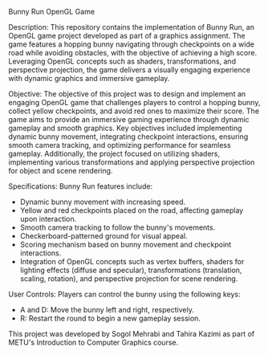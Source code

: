 Bunny Run OpenGL Game

Description:
This repository contains the implementation of Bunny Run, an OpenGL game project developed as part of a graphics assignment. The game features a hopping bunny navigating through checkpoints on a wide road while avoiding obstacles, with the objective of achieving a high score. Leveraging OpenGL concepts such as shaders, transformations, and perspective projection, the game delivers a visually engaging experience with dynamic graphics and immersive gameplay.

Objective:
The objective of this project was to design and implement an engaging OpenGL game that challenges players to control a hopping bunny, collect yellow checkpoints, and avoid red ones to maximize their score. The game aims to provide an immersive gaming experience through dynamic gameplay and smooth graphics. Key objectives included implementing dynamic bunny movement, integrating checkpoint interactions, ensuring smooth camera tracking, and optimizing performance for seamless gameplay. Additionally, the project focused on utilizing shaders, implementing various transformations and applying perspective projection for object and scene rendering.

Specifications:
Bunny Run features include:
- Dynamic bunny movement with increasing speed.
- Yellow and red checkpoints placed on the road, affecting gameplay upon interaction.
- Smooth camera tracking to follow the bunny's movements.
- Checkerboard-patterned ground for visual appeal.
- Scoring mechanism based on bunny movement and checkpoint interactions.
- Integration of OpenGL concepts such as vertex buffers, shaders for lighting effects (diffuse and specular), transformations (translation, scaling, rotation), and perspective projection for scene rendering.

User Controls:
Players can control the bunny using the following keys:
- A and D: Move the bunny left and right, respectively.
- R: Restart the round to begin a new gameplay session.
  
This project was developed by Sogol Mehrabi and Tahira Kazimi as part of METU's Introduction to Computer Graphics course.

